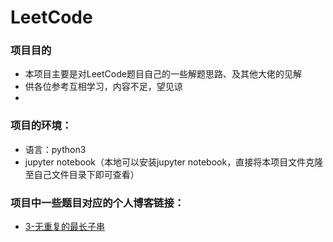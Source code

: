 # LeetCode
### 项目目的
- 本项目主要是对LeetCode题目自己的一些解题思路、及其他大佬的见解
- 供各位参考互相学习，内容不足，望见谅
- 

### 项目的环境：

- 语言：python3
- jupyter notebook（本地可以安装jupyter notebook，直接将本项目文件克隆至自己文件目录下即可查看）
### 项目中一些题目对应的个人博客链接：
- [3-无重复的最长子串](https://yuhaolovebycats.github.io/2019/10/28/LeetCode-3%E6%97%A0%E9%87%8D%E5%A4%8D%E7%9A%84%E6%9C%80%E9%95%BF%E5%AD%90%E4%B8%B2/)

